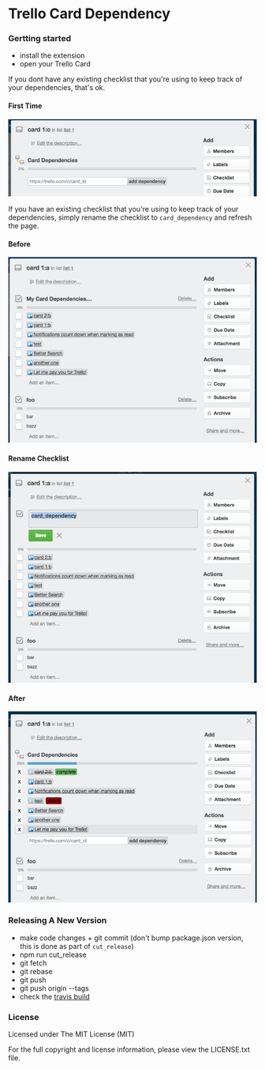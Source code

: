 Trello Card Dependency
======================

### Gertting started

- install the extension
- open your Trello Card

If you dont have any existing checklist that you're using to keep track of your dependencies, that's ok.

#### First Time
<img src="img/no-existing-deps.png">

If you have an existing checklist that you're using to keep track of your dependencies,
simply rename the checklist to `card_dependency` and refresh the page.

#### Before
<img src="img/before.png">

#### Rename Checklist
<img src="img/rename_checklist.png">

#### After
<img src="img/after.png">


### Releasing A New Version

- make code changes + git commit (don't bump package.json version, this is done as part of `cut_release`)
- npm run cut_release
- git fetch
- git rebase
- git push
- git push origin --tags
- check the [travis build](https://travis-ci.org/amcmillan01/trello_card_dependency)

### License

Licensed under The MIT License (MIT)

For the full copyright and license information, please view the LICENSE.txt file.